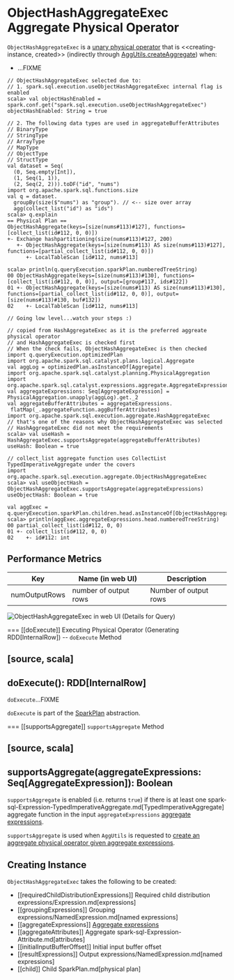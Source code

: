 # ObjectHashAggregateExec Aggregate Physical Operator

`ObjectHashAggregateExec` is a [unary physical operator](UnaryExecNode.md) that is <<creating-instance, created>> (indirectly through [AggUtils.createAggregate](../AggUtils.md#createAggregate)) when:

* ...FIXME

```text
// ObjectHashAggregateExec selected due to:
// 1. spark.sql.execution.useObjectHashAggregateExec internal flag is enabled
scala> val objectHashEnabled = spark.conf.get("spark.sql.execution.useObjectHashAggregateExec")
objectHashEnabled: String = true

// 2. The following data types are used in aggregateBufferAttributes
// BinaryType
// StringType
// ArrayType
// MapType
// ObjectType
// StructType
val dataset = Seq(
  (0, Seq.empty[Int]),
  (1, Seq(1, 1)),
  (2, Seq(2, 2))).toDF("id", "nums")
import org.apache.spark.sql.functions.size
val q = dataset.
  groupBy(size($"nums") as "group"). // <-- size over array
  agg(collect_list("id") as "ids")
scala> q.explain
== Physical Plan ==
ObjectHashAggregate(keys=[size(nums#113)#127], functions=[collect_list(id#112, 0, 0)])
+- Exchange hashpartitioning(size(nums#113)#127, 200)
   +- ObjectHashAggregate(keys=[size(nums#113) AS size(nums#113)#127], functions=[partial_collect_list(id#112, 0, 0)])
      +- LocalTableScan [id#112, nums#113]

scala> println(q.queryExecution.sparkPlan.numberedTreeString)
00 ObjectHashAggregate(keys=[size(nums#113)#130], functions=[collect_list(id#112, 0, 0)], output=[group#117, ids#122])
01 +- ObjectHashAggregate(keys=[size(nums#113) AS size(nums#113)#130], functions=[partial_collect_list(id#112, 0, 0)], output=[size(nums#113)#130, buf#132])
02    +- LocalTableScan [id#112, nums#113]

// Going low level...watch your steps :)

// copied from HashAggregateExec as it is the preferred aggreate physical operator
// and HashAggregateExec is checked first
// When the check fails, ObjectHashAggregateExec is then checked
import q.queryExecution.optimizedPlan
import org.apache.spark.sql.catalyst.plans.logical.Aggregate
val aggLog = optimizedPlan.asInstanceOf[Aggregate]
import org.apache.spark.sql.catalyst.planning.PhysicalAggregation
import org.apache.spark.sql.catalyst.expressions.aggregate.AggregateExpression
val aggregateExpressions: Seq[AggregateExpression] = PhysicalAggregation.unapply(aggLog).get._2
val aggregateBufferAttributes = aggregateExpressions.
 flatMap(_.aggregateFunction.aggBufferAttributes)
import org.apache.spark.sql.execution.aggregate.HashAggregateExec
// that's one of the reasons why ObjectHashAggregateExec was selected
// HashAggregateExec did not meet the requirements
scala> val useHash = HashAggregateExec.supportsAggregate(aggregateBufferAttributes)
useHash: Boolean = true

// collect_list aggregate function uses CollectList TypedImperativeAggregate under the covers
import org.apache.spark.sql.execution.aggregate.ObjectHashAggregateExec
scala> val useObjectHash = ObjectHashAggregateExec.supportsAggregate(aggregateExpressions)
useObjectHash: Boolean = true

val aggExec = q.queryExecution.sparkPlan.children.head.asInstanceOf[ObjectHashAggregateExec]
scala> println(aggExec.aggregateExpressions.head.numberedTreeString)
00 partial_collect_list(id#112, 0, 0)
01 +- collect_list(id#112, 0, 0)
02    +- id#112: int
```

## <span id="metrics"> Performance Metrics

Key             | Name (in web UI)        | Description
----------------|-------------------------|---------
numOutputRows   | number of output rows   | Number of output rows

![ObjectHashAggregateExec in web UI (Details for Query)](../images/spark-sql-ObjectHashAggregateExec-webui-details-for-query.png)

=== [[doExecute]] Executing Physical Operator (Generating RDD[InternalRow]) -- `doExecute` Method

[source, scala]
----
doExecute(): RDD[InternalRow]
----

`doExecute`...FIXME

`doExecute` is part of the [SparkPlan](SparkPlan.md#doExecute) abstraction.

=== [[supportsAggregate]] `supportsAggregate` Method

[source, scala]
----
supportsAggregate(aggregateExpressions: Seq[AggregateExpression]): Boolean
----

`supportsAggregate` is enabled (i.e. returns `true`) if there is at least one spark-sql-Expression-TypedImperativeAggregate.md[TypedImperativeAggregate] aggregate function in the input `aggregateExpressions` [aggregate expressions](../expressions/AggregateExpression.md).

`supportsAggregate` is used when `AggUtils` is requested to [create an aggregate physical operator given aggregate expressions](../AggUtils.md#createAggregate).

## Creating Instance

`ObjectHashAggregateExec` takes the following to be created:

* [[requiredChildDistributionExpressions]] Required child distribution expressions/Expression.md[expressions]
* [[groupingExpressions]] Grouping expressions/NamedExpression.md[named expressions]
* [[aggregateExpressions]] [Aggregate expressions](../expressions/AggregateExpression.md)
* [[aggregateAttributes]] Aggregate spark-sql-Expression-Attribute.md[attributes]
* [[initialInputBufferOffset]] Initial input buffer offset
* [[resultExpressions]] Output expressions/NamedExpression.md[named expressions]
* [[child]] Child SparkPlan.md[physical plan]
